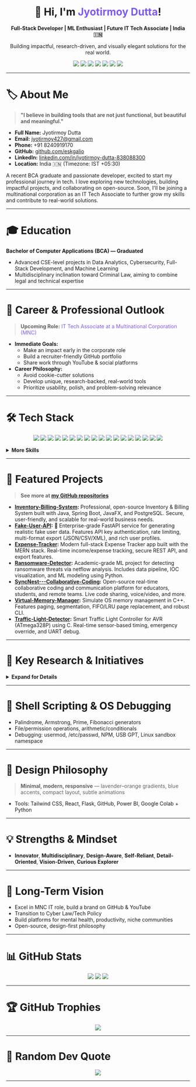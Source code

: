 <!-- HERO SECTION -->
<h1 align="center">👋 Hi, I'm <span style="color:#7f5af0">Jyotirmoy Dutta</span>!</h1>
<p align="center"><b>Full-Stack Developer | ML Enthusiast | Future IT Tech Associate | India 🇮🇳</b></p>
<p align="center">Building impactful, research-driven, and visually elegant solutions for the real world.</p>

<!-- CONTACT BADGES -->
<p align="center">
  <a href="mailto:jyotirmoy427@gmail.com"><img src="https://img.shields.io/badge/Gmail-D14836?style=for-the-badge&logo=gmail&logoColor=white"/></a>
  <a href="https://github.com/eskgalio"><img src="https://img.shields.io/badge/GitHub-181717?style=for-the-badge&logo=github&logoColor=white"/></a>
  <a href="https://linkedin.com/in/jyotirmoy-dutta-838088300"><img src="https://img.shields.io/badge/LinkedIn-blue?style=for-the-badge&logo=linkedin&logoColor=white"/></a>
  <a href="https://x.com/Jyotirm83936862"><img src="https://img.shields.io/badge/X-black?style=for-the-badge&logo=x&logoColor=white"/></a>
  <a href="https://instagram.com/_joy_dutta._"><img src="https://img.shields.io/badge/Instagram-E4405F?style=for-the-badge&logo=instagram&logoColor=white"/></a>
  <a href="https://reddit.com/u/JyotirmoyDutta"><img src="https://img.shields.io/badge/Reddit-FF4500?style=for-the-badge&logo=reddit&logoColor=white"/></a>
  <img src="https://img.shields.io/badge/India-🇮🇳-green?style=for-the-badge"/>
</p>

---

# 🏷️ About Me

> **"I believe in building tools that are not just functional, but beautiful and meaningful."**

- **Full Name:** Jyotirmoy Dutta
- **Email:** jyotirmoy427@gmail.com
- **Phone:** +91 8240919170
- **GitHub:** [github.com/eskgalio](https://github.com/jyotirmoy-dutta)
- **LinkedIn:** [linkedin.com/in/jyotirmoy-dutta-838088300](https://linkedin.com/in/jyotirmoy-dutta-838088300)
- **Location:** India 🇮🇳 (Timezone: IST +05:30)

A recent BCA graduate and passionate developer, excited to start my professional journey in tech. I love exploring new technologies, building impactful projects, and collaborating on open-source. Soon, I'll be joining a multinational corporation as an IT Tech Associate to further grow my skills and contribute to real-world solutions.

---

# 🎓 Education

**Bachelor of Computer Applications (BCA) — Graduated**
- Advanced CSE-level projects in Data Analytics, Cybersecurity, Full-Stack Development, and Machine Learning
- Multidisciplinary inclination toward Criminal Law, aiming to combine legal and technical expertise

---

# 💼 Career & Professional Outlook

> <b>Upcoming Role:</b> <span style="color:#7f5af0">IT Tech Associate at a Multinational Corporation (MNC)</span>

- **Immediate Goals:**
  - Make an impact early in the corporate role
  - Build a recruiter-friendly GitHub portfolio
  - Share work through YouTube & social platforms
- **Career Philosophy:**
  - Avoid cookie-cutter solutions
  - Develop unique, research-backed, real-world tools
  - Prioritize usability, polish, and problem-solving relevance

---

# 🛠️ Tech Stack

<p align="center">
  <img src="https://img.shields.io/badge/rust-%23000000.svg?style=for-the-badge&logo=rust&logoColor=white"/>
  <img src="https://img.shields.io/badge/dart-%230175C2.svg?style=for-the-badge&logo=dart&logoColor=white"/>
  <img src="https://img.shields.io/badge/Flutter-%2302569B.svg?style=for-the-badge&logo=Flutter&logoColor=white"/>
  <img src="https://img.shields.io/badge/MERN-20232A?style=for-the-badge&logo=react&logoColor=61DAFB"/>
  <img src="https://img.shields.io/badge/spring-%236DB33F.svg?style=for-the-badge&logo=spring&logoColor=white"/>
  <img src="https://img.shields.io/badge/postgresql-%23316192.svg?style=for-the-badge&logo=postgresql&logoColor=white"/>
  <img src="https://img.shields.io/badge/mysql-%2300000f.svg?style=for-the-badge&logo=mysql&logoColor=white"/>
  <img src="https://img.shields.io/badge/java-%23ED8B00.svg?style=for-the-badge&logo=openjdk&logoColor=white"/>
  <img src="https://img.shields.io/badge/c-%2300599C.svg?style=for-the-badge&logo=c&logoColor=white"/>
  <img src="https://img.shields.io/badge/c++-%2300599C.svg?style=for-the-badge&logo=c%2B%2B&logoColor=white"/>
  <img src="https://img.shields.io/badge/python-3670A0?style=for-the-badge&logo=python&logoColor=ffdd54"/>
  <img src="https://img.shields.io/badge/javascript-%23323330.svg?style=for-the-badge&logo=javascript&logoColor=%23F7DF1E"/>
  <img src="https://img.shields.io/badge/html5-%23E34F26.svg?style=for-the-badge&logo=html5&logoColor=white"/>
  <img src="https://img.shields.io/badge/css3-%231572B6.svg?style=for-the-badge&logo=css3&logoColor=white"/>
  <img src="https://img.shields.io/badge/XML-%23FF6600.svg?style=for-the-badge&logo=xml&logoColor=white"/>
  <img src="https://img.shields.io/badge/PowerShell-%235391FE.svg?style=for-the-badge&logo=powershell&logoColor=white"/>
  <img src="https://img.shields.io/badge/shell_script-%23121011.svg?style=for-the-badge&logo=gnu-bash&logoColor=white"/>
  <img src="https://img.shields.io/badge/Machine%20Learning-%23FF6F00.svg?style=for-the-badge&logo=ai&logoColor=white"/>
</p>

<details>
<summary><b>More Skills</b></summary>

- **Languages:** Java, Python, JavaScript, C, C++, C#, Bash/Shell (POSIX)
- **Frameworks & Libraries:** MERN Stack, Tailwind CSS, Bootstrap, Flask, TensorFlow, Keras, scikit-learn, XGBoost, NLTK, spaCy, TextBlob
- **Data & Visualization:** Pandas, Matplotlib, Seaborn, Power BI, Google Colab, Jupyter
- **APIs & Web Tools:** REST APIs, Google Calendar/To-Do integrations, React, JavaScript, Tailwind
- **System & Scripting:** Shell scripting (POSIX), permission handling, scripting automation, conditionals, arithmetic logic

</details>

---

# 🌟 Featured Projects

<blockquote>
<b>See more at <a href="https://github.com/eskgalio?tab=repositories">my GitHub repositories</a></b>
</blockquote>

- <b>[Inventory-Billing-System](https://github.com/eskgalio/Inventory-Billing-System):</b> Professional, open-source Inventory & Billing System built with Java, Spring Boot, JavaFX, and PostgreSQL. Secure, user-friendly, and scalable for real-world business needs.
- <b>[Fake-User-API](https://github.com/eskgalio/Fake-User-API):</b> 🚀 Enterprise-grade FastAPI service for generating realistic fake user data. Features API key authentication, rate limiting, multi-format export (JSON/CSV/XML), and rich user profiles.
- <b>[Expense-Tracker](https://github.com/eskgalio/Expense-Tracker):</b> Modern full-stack Expense Tracker app built with the MERN stack. Real-time income/expense tracking, secure REST API, and export features.
- <b>[Ransomware-Detector](https://github.com/eskgalio/Ransomware-Detector):</b> Academic-grade ML project for detecting ransomware threats via netflow analysis. Includes data pipeline, IOC visualization, and ML modeling using Python.
- <b>[SyncNest---Collaborative-Coding](https://github.com/eskgalio/SyncNest---Collaborative-Coding):</b> Open-source real-time collaborative coding and communication platform for educators, students, and remote teams. Live code sharing, voice/video, and more.
- <b>[Virtual-Memory-Manager](https://github.com/eskgalio/Virtual-Memory-Manager):</b> Simulate OS memory management in C++. Features paging, segmentation, FIFO/LRU page replacement, and robust CLI.
- <b>[Traffic-Light-Detector](https://github.com/eskgalio/Traffic-Light-Detector):</b> Smart Traffic Light Controller for AVR (ATmega328P) using C. Real-time sensor-based timing, emergency override, and UART debug.

---

# 🧠 Key Research & Initiatives

<details>
<summary><b>Expand for Details</b></summary>

### Mind Matters – Mental Health Sentiment Analysis
- Sentiment classification for mental health insights (Python, Flask, Power BI, ML/DL models)
- Suicide Detection Recall: ~93%, Power BI dashboards, chatbot integration, academic-grade reporting

### Cybersecurity, Fraud & Dark Web Data Analysis
- Threat intelligence, fraud/phishing/network anomaly analytics, business-pitch-ready dashboards

### Automobile & Fleet Analytics System
- Driver profiling, predictive maintenance, risk scoring, dashboard-ready visualizations

### Full-Stack & Utility Projects
- AcaSphere (EdTech), CodeSync, OneCompiler-Like Editor, Pomodoro Gamifier, Crypt Keeper, LAN Lazarus, Ransomware Detector, Smart Attendance, Expense Tracker, Fake User API Generator

</details>

---

# 🐧 Shell Scripting & OS Debugging

- Palindrome, Armstrong, Prime, Fibonacci generators
- File/permission operations, arithmetic/conditionals
- Debugging: usermod, /etc/passwd, NPM, USB GPT, Linux sandbox namespace

---

# 🎨 Design Philosophy

> <b>Minimal, modern, responsive</b> — lavender–orange gradients, blue accents, compact layout, subtle animations

- Tools: Tailwind CSS, React, Flask, GitHub, Power BI, Google Colab + Python

---

# 💡 Strengths & Mindset

- <b>Innovator</b>, <b>Multidisciplinary</b>, <b>Design-Aware</b>, <b>Self-Reliant</b>, <b>Detail-Oriented</b>, <b>Vision-Driven</b>, <b>Curious Explorer</b>

---

# 🎯 Long-Term Vision

- Excel in MNC IT role, build a brand on GitHub & YouTube
- Transition to Cyber Law/Tech Policy
- Build platforms for mental health, productivity, niche communities
- Open-source, design-first philosophy

---

# 📊 GitHub Stats

<p align="center">
  <img src="https://github-readme-stats.vercel.app/api?username=jyotirmoy-dutta&theme=radical&hide_border=false&show_icons=true&count_private=true"/>
  <img src="https://github-readme-streak-stats.herokuapp.com/?user=jyotirmoy-dutta&theme=radical&hide_border=false"/>
  <img src="https://github-readme-stats.vercel.app/api/top-langs/?username=jyotirmoy-dutta&theme=radical&hide_border=false&layout=compact"/>
</p>

---

# 🏆 GitHub Trophies

<p align="center">
  <img src="https://github-profile-trophy.vercel.app/?username=jyotirmoy-dutta&theme=radical&no-frame=false&no-bg=true&margin-w=4"/>
</p>

---

# 💬 Random Dev Quote

<p align="center">
  <img src="https://quotes-github-readme.vercel.app/api?type=horizontal&theme=radical"/>
</p>

---
